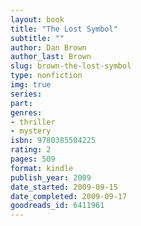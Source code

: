 ```yaml
---
layout: book
title: "The Lost Symbol"
subtitle: ""
author: Dan Brown
author_last: Brown
slug: brown-the-lost-symbol
type: nonfiction
img: true
series: 
part: 
genres:
- thriller
- mystery
isbn: 9780385504225
rating: 2
pages: 509
format: kindle
publish_year: 2009
date_started: 2009-09-15
date_completed: 2009-09-17
goodreads_id: 6411961
---
```

